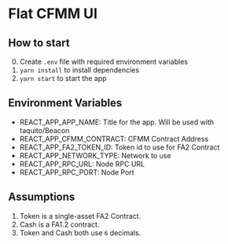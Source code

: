 # Flat CFMM UI

## How to start

0. Create `.env` file with required environment variables
1. `yarn install` to install dependencies
2. `yarn start` to start the app

## Environment Variables

- REACT_APP_APP_NAME: Title for the app. Will be used with taquito/Beacon
- REACT_APP_CFMM_CONTRACT: CFMM Contract Address
- REACT_APP_FA2_TOKEN_ID: Token id to use for FA2 Contract
- REACT_APP_NETWORK_TYPE: Network to use
- REACT_APP_RPC_URL: Node RPC URL
- REACT_APP_RPC_PORT: Node Port

## Assumptions

1. Token is a single-asset FA2 Contract.
2. Cash is a FA1.2 contract.
3. Token and Cash both use `6` decimals.
